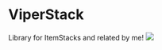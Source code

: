 # ViperStack
Library for ItemStacks and related by me!
[![](https://jitpack.io/v/TheViperShow/ViperStack.svg)](https://jitpack.io/#TheViperShow/ViperStack)
